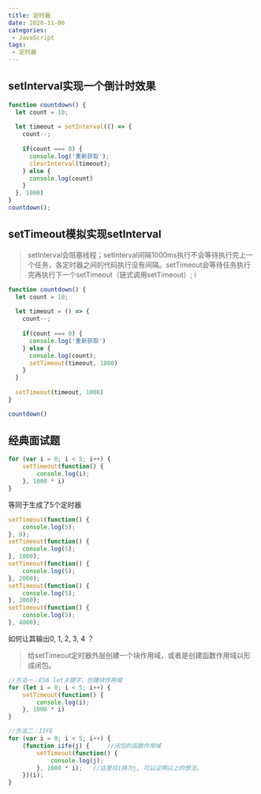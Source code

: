 ```yaml
---
title: 定时器
date: 2020-11-06
categories:
 - JavaScript
tags:
 - 定时器
---
```


## setInterval实现一个倒计时效果

```js
function countdown() {
  let count = 10;
  
  let timeout = setInterval(() => {
    count--;
    
    if(count === 0) {
      console.log('重新获取');
      clearInterval(timeout);
    } else {
      console.log(count)
    }
  }, 1000)
}
countdown();
```

## setTimeout模拟实现setInterval 

> setInterval会阻塞线程；setInterval间隔1000ms执行不会等待执行完上一个任务，各定时器之间的代码执行没有间隔。setTimeout会等待任务执行完再执行下一个setTimeout（链式调用setTimeout）;
i
```js
function countdown() {
  let count = 10;
  
  let timeout = () => {
  	count--;
    
    if(count === 0) {
      console.log('重新获取')
    } else {
      console.log(count);
      setTimeout(timeout, 1000)
    }
  }
  
  setTimeout(timeout, 1000)
}

countdown()
```

## 经典面试题

```js
for (var i = 0; i < 5; i++) {
    setTimeout(function() {
        console.log(i);
    }, 1000 * i)
}
```

等同于生成了5个定时器 

```js
setTimeout(function() {
    console.log(5);
}, 0);
setTimeout(function() {
    console.log(5);
}, 1000);
setTimeout(function() {
    console.log(5);
}, 2000);
setTimeout(function() {
    console.log(5);
}, 3000);
setTimeout(function() {
    console.log(5);
}, 4000);
```

如何让其输出0, 1, 2, 3, 4 ？
> 给setTimeout定时器外层创建一个块作用域，或者是创建函数作用域以形成闭包。

```js
//方法一：ES6 let关键字，创建块作用域
for (let i = 0; i < 5; i++) {
    setTimeout(function() {
        console.log(i);
    }, 1000 * i)
}

//方法二：IIFE
for (var i = 0; i < 5; i++) {
    (function iife(j) {     //闭包的函数作用域
        setTimeout(function() {
            console.log(j);
        }, 1000 * i);   //这里将i换为j, 可以证明以上的想法。
    })(i);
}
```
